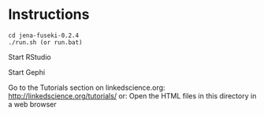 # Instructions 
    cd jena-fuseki-0.2.4
    ./run.sh (or run.bat)

Start RStudio

Start Gephi

Go to the Tutorials section on linkedscience.org: http://linkedscience.org/tutorials/
or: Open the HTML files in this directory in a web browser

